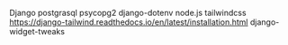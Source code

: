 Django
postgrasql
psycopg2
django-dotenv
node.js
tailwindcss https://django-tailwind.readthedocs.io/en/latest/installation.html
django-widget-tweaks
